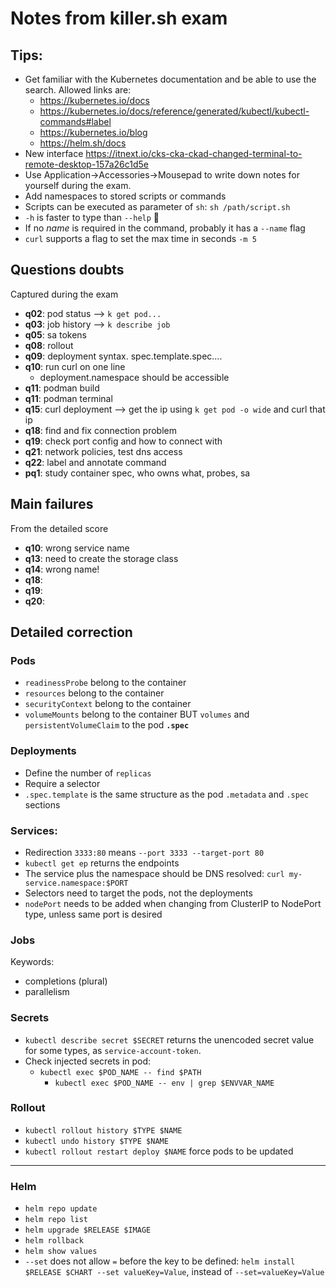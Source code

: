 # Notes from killer.sh exam

## Tips:

* Get familiar with the Kubernetes documentation and be able to use the search. Allowed links are:
    * https://kubernetes.io/docs
    * https://kubernetes.io/docs/reference/generated/kubectl/kubectl-commands#label
    * https://kubernetes.io/blog
    * https://helm.sh/docs
* New interface https://itnext.io/cks-cka-ckad-changed-terminal-to-remote-desktop-157a26c1d5e
* Use Application->Accessories->Mousepad to write down notes for yourself during the exam.
* Add namespaces to stored scripts or commands
* Scripts can be executed as parameter of `sh`: `sh /path/script.sh`
* `-h` is faster to type than `--help` 🤫
* If no *name* is required in the command, probably it has a `--name` flag
* `curl` supports a flag to set the max time in seconds `-m 5`

## Questions doubts

Captured during the exam

* **q02**: pod status --> `k get pod...`
* **q03**: job history --> `k describe job`
* **q05**: sa tokens
* **q08**: rollout
* **q09**: deployment syntax. spec.template.spec....
* **q10**: run curl on one line
    * deployment.namespace should be accessible
* **q11**: podman build
* **q11**: podman terminal
* **q15**: curl deployment --> get the ip using `k get pod -o wide` and curl that ip
* **q18**: find and fix connection problem
* **q19**: check port config and how to connect with
* **q21**: network policies, test dns access
* **q22**: label and annotate command
* **pq1**: study container spec, who owns what, probes, sa

## Main failures

From the detailed score

* **q10**: wrong service name
* **q13**: need to create the storage class
* **q14**: wrong name!
* **q18**:
* **q19**:
* **q20**:

## Detailed correction

### Pods

* `readinessProbe` belong to the container
* `resources` belong to the container
* `securityContext` belong to the container
* `volumeMounts` belong to the container BUT `volumes` and `persistentVolumeClaim` to the pod **`.spec`**

### Deployments

* Define the number of `replicas`
* Require a selector
* `.spec.template` is the same structure as the pod `.metadata` and `.spec` sections

### Services:

* Redirection `3333:80` means `--port 3333 --target-port 80`
* `kubectl get ep` returns the endpoints
* The service plus the namespace should be DNS resolved: `curl my-service.namespace:$PORT`
* Selectors need to target the pods, not the deployments
* `nodePort` needs to be added when changing from ClusterIP to NodePort type, unless same port is desired

### Jobs

Keywords:

* completions (plural)
* parallelism

### Secrets

* `kubectl describe secret $SECRET` returns the unencoded secret value for some types, as `service-account-token`.
* Check injected secrets in pod:
  * `kubectl exec $POD_NAME -- find $PATH`
    * `kubectl exec $POD_NAME -- env | grep $ENVVAR_NAME`

### Rollout

* `kubectl rollout history $TYPE $NAME`
* `kubectl undo history $TYPE $NAME`
* `kubectl rollout restart deploy $NAME` force pods to be updated

---

### Helm

* `helm repo update`
* `helm repo list`
* `helm upgrade $RELEASE $IMAGE`
* `helm rollback`
* `helm show values`
* `--set` does not allow `=` before the key to be defined: `helm install $RELEASE $CHART --set valueKey=Value`, instead
  of `--set=valueKey=Value`

